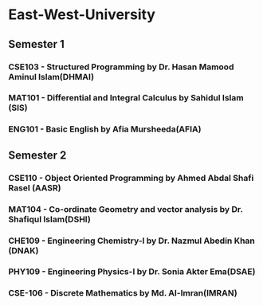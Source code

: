 # East-West-University


## Semester 1
### CSE103 - Structured Programming by Dr. Hasan Mamood Aminul Islam(DHMAI)
### MAT101 - Differential and Integral Calculus by Sahidul Islam (SIS)
### ENG101 - Basic English by Afia Mursheeda(AFIA)

## Semester 2
### CSE110 - Object Oriented Programming by Ahmed Abdal Shafi Rasel (AASR)
### MAT104 - Co-ordinate Geometry and vector analysis by Dr. Shafiqul Islam(DSHI)
### CHE109 - Engineering Chemistry-I by Dr. Nazmul Abedin Khan (DNAK)
### PHY109 - Engineering Physics-I by Dr. Sonia Akter Ema(DSAE)
### CSE-106 - Discrete Mathematics by Md. Al-Imran(IMRAN)
